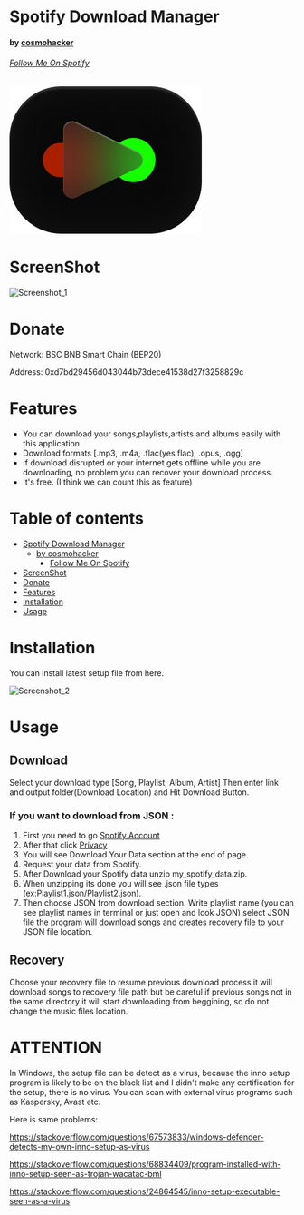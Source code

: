 # Spotify Download Manager
#### by [cosmohacker](https://github.com/cosmohacker)
###### [Follow Me On Spotify](https://open.spotify.com/user/217cixzitjjw52l67325r3ypi?si=688baa4151194411)

[![Spoytif Logo](https://raw.githubusercontent.com/cosmohacker/github-components/main/spoytif.png "Spoytif Logo")](https://github.com/cosmohacker/SpoytifDownloadManager "Spoytif Logo")

# ScreenShot
![Screenshot_1](https://user-images.githubusercontent.com/25702402/227925819-cef97956-ef12-4d9a-b71f-9422a62951af.png)

# Donate

Network: BSC BNB Smart Chain (BEP20)

Address: 0xd7bd29456d043044b73dece41538d27f3258829c

# Features

- You can download your songs,playlists,artists and albums easily with this application.
- Download formats [.mp3, .m4a, .flac(yes flac), .opus, .ogg]
- If download disrupted or your internet gets offline while you are downloading, no problem you can recover your download process.
- It's free. (I think we can count this as feature)

Table of contents
=================

<!--ts-->
   * [Spotify Download Manager](#spotify-download-manager)
      * [by cosmohacker](#by-cosmohacker)
        * [Follow Me On Spotify](#follow-me-on-spotify)
   * [ScreenShot](#screenshot)
   * [Donate](#donate)
   * [Features](#features)
   * [Installation](#installation)
   * [Usage](#usage)
<!--te-->

# Installation

You can install latest setup file from here.

![Screenshot_2](https://user-images.githubusercontent.com/25702402/227928089-5d6ad345-0c8a-4184-a64f-f2cd24dd9964.png)


# Usage

## Download

Select your download type [Song, Playlist, Album, Artist]
Then enter link and output folder(Download Location) and Hit Download Button.

### If you want to download from JSON :

1. First you need to go [Spotify Account](https://www.spotify.com/tr/account/overview/?utm_source=spotify&utm_medium=menu&utm_campaign=your_account)
2. After that click [Privacy](https://www.spotify.com/tr/account/privacy/)
3. You will see Download Your Data section at the end of page.
4. Request your data from Spotify.
5. After Download your Spotify data unzip my_spotify_data.zip.
6. When unzipping its done you will see .json file types (ex:Playlist1.json/Playlist2.json).
7. Then choose JSON from download section. Write playlist name (you can see playlist names in terminal or just open and look JSON) select JSON file the program will download songs and creates recovery file to your JSON file location.

## Recovery

Choose your recovery file to resume previous download process it will download songs to recovery file path but be careful if previous songs not in the same directory it will start downloading from beggining, so do not change the music files location.

# ATTENTION
In Windows, the setup file can be detect as a virus, because the inno setup program is likely to be on the black list and I didn't make any certification for the setup, there is no virus. You can scan with external virus programs such as Kaspersky, Avast etc.

Here is same problems:

https://stackoverflow.com/questions/67573833/windows-defender-detects-my-own-inno-setup-as-virus

https://stackoverflow.com/questions/68834409/program-installed-with-inno-setup-seen-as-trojan-wacatac-bml

https://stackoverflow.com/questions/24864545/inno-setup-executable-seen-as-a-virus

